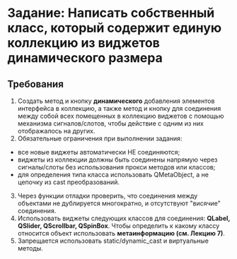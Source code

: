 # Задание: Написать собственный класс, который содержит единую коллекцию из виджетов динамического размера

## Требования

1. Создать метод и кнопку **динамического** добавления элементов интерфейса в коллекцию, а также метод и кнопку для соединения между собой всех помещенных в коллекцию виджетов с помощью механизма сигналов/слотов, чтобы действие с одним из них отображалось на других.
2. Обязательные ограничения при выполнении задания:

- все новые виджеты автоматически НЕ соединяются;
- виджеты из коллекции должны быть соединены напрямую через сигналы/слоты без использования прокси методов или классов;
- для определения типа класса использовать QMetaObject, а не цепочку из cast преобразований.

3. Через функции отладки проверить, что соединения между объектами не дублируется многократно, и отсутствуют "висячие" соединения.
4. Использовать виджеты следующих классов для соединения: **QLabel, QSlider, QScrollbar, QSpinBox**. Чтобы определить к какому классу относится объект использовать **метаинформацию (см. Лекцию 7)**.
5. Запрещается использовать static/dynamic_cast и виртуальные методы.
